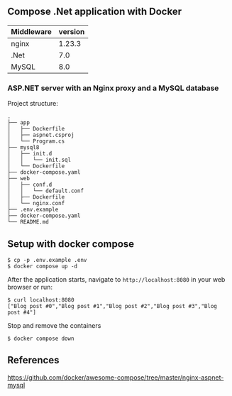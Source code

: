 ## Compose .Net application with Docker

| Middleware | version |
| ------------- | ------------- |
| nginx  | 1.23.3  |
| .Net  | 7.0  |
| MySQL  | 8.0  |


### ASP.NET server with an Nginx proxy and a MySQL database
Project structure:
```
.
├── app
│   ├── Dockerfile
│   ├── aspnet.csproj
│   └── Program.cs
├── mysql8
│   ├── init.d
│   │   └── init.sql
│   └── Dockerfile
├── docker-compose.yaml
├── web
│   ├── conf.d
│   │   └── default.conf
│   ├── Dockerfile
│   └── nginx.conf
├── .env.example
├── docker-compose.yaml
└── README.md
```

## Setup with docker compose

```
$ cp -p .env.example .env
$ docker compose up -d
```


After the application starts, navigate to `http://localhost:8080` in your web browser or run:
```
$ curl localhost:8080
["Blog post #0","Blog post #1","Blog post #2","Blog post #3","Blog post #4"]
```

Stop and remove the containers
```
$ docker compose down
```

## References
https://github.com/docker/awesome-compose/tree/master/nginx-aspnet-mysql
